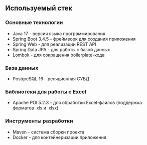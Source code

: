 ## Используемый стек
 
### Основные технологии
 - Java 17 - версия языка программирования
 - Spring Boot 3.4.5 - фреймворк для создания приложения
 - Spring Web - для реализации REST API
 - Spring Data JPA - для работы с базой данных
 - Lombok - для сокращения boilerplate-кода
 
### База данных
 - PostgreSQL 16 - реляционная СУБД

### Библиотеки для работы с Excel
 - Apache POI 5.2.3 - для обработки Excel-файлов (поддержка форматов .xls и .xlsx)

### Инструменты разработки
 - Maven - система сборки проекта
 - Docker - для контейнеризации приложения